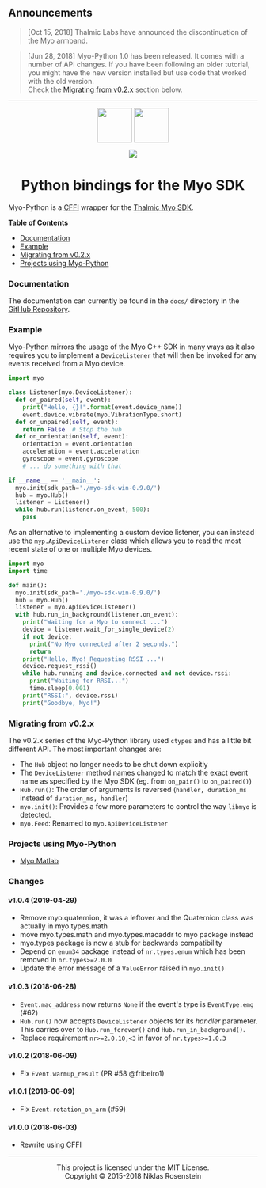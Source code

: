 
## Announcements

> [Oct 15, 2018] Thalmic Labs have announced the discontinuation of the Myo
> armband.

> [Jun 28, 2018] Myo-Python 1.0 has been released. It comes with a number of
> API changes. If you have been following an older tutorial, you might have
> the new version installed but use code that worked with the old version.  
> Check the [Migrating from v0.2.x](#migrating-from-v02x) section below.

---

<p align="center">
  <img align="center" height="70px" src="docs/myo-logo.jpg"/>
  <img align="center" height="70px" src="https://www.python.org/static/community_logos/python-logo.png"/>
</p>
<p align="center">
  <a href="https://opensource.org/licenses/MIT" alt="License: MIT">
    <img src="https://img.shields.io/badge/License-MIT-yellow.svg?style=flat-square"/>
  </a>
</p>
<h1 align="center">Python bindings for the Myo SDK</h1>

Myo-Python is a [CFFI] wrapper for the [Thalmic Myo SDK].

__Table of Contents__

* [Documentation](#documentation)
* [Example](#example)
* [Migrating from v0.2.x](#migrating-from-v02x)
* [Projects using Myo-Python](#projects-using-myo-python)

[CFFI]: https://pypi.python.org/pypi/cffi
[Thalmic Myo SDK]: https://developer.thalmic.com/downloads

### Documentation

The documentation can currently be found in the `docs/` directory in the
[GitHub Repository](https://github.com/NiklasRosenstein/myo-python).

### Example

Myo-Python mirrors the usage of the Myo C++ SDK in many ways as it also
requires you to implement a `DeviceListener` that will then be invoked for
any events received from a Myo device.

```python
import myo

class Listener(myo.DeviceListener):
  def on_paired(self, event):
    print("Hello, {}!".format(event.device_name))
    event.device.vibrate(myo.VibrationType.short)
  def on_unpaired(self, event):
    return False  # Stop the hub
  def on_orientation(self, event):
    orientation = event.orientation
    acceleration = event.acceleration
    gyroscope = event.gyroscope
    # ... do something with that

if __name__ == '__main__':
  myo.init(sdk_path='./myo-sdk-win-0.9.0/')
  hub = myo.Hub()
  listener = Listener()
  while hub.run(listener.on_event, 500):
    pass
```

As an alternative to implementing a custom device listener, you can instead
use the `myp.ApiDeviceListener` class which allows you to read the most recent
state of one or multiple Myo devices.

```python
import myo
import time

def main():
  myo.init(sdk_path='./myo-sdk-win-0.9.0/')
  hub = myo.Hub()
  listener = myo.ApiDeviceListener()
  with hub.run_in_background(listener.on_event):
    print("Waiting for a Myo to connect ...")
    device = listener.wait_for_single_device(2)
    if not device:
      print("No Myo connected after 2 seconds.")
      return
    print("Hello, Myo! Requesting RSSI ...")
    device.request_rssi()
    while hub.running and device.connected and not device.rssi:
      print("Waiting for RRSI...")
      time.sleep(0.001)
    print("RSSI:", device.rssi)
    print("Goodbye, Myo!")
```

### Migrating from v0.2.x

The v0.2.x series of the Myo-Python library used `ctypes` and has a little
bit different API. The most important changes are:

* The `Hub` object no longer needs to be shut down explicitly
* The `DeviceListener` method names changed to match the exact event name
  as specified by the Myo SDK (eg. from `on_pair()` to `on_paired()`)
* `Hub.run()`: The order of arguments is reversed (`handler, duration_ms`
  instead of `duration_ms, handler`)
* `myo.init()`: Provides a few more parameters to control the way `libmyo` is detected.
* `myo.Feed`: Renamed to `myo.ApiDeviceListener`

### Projects using Myo-Python

- [Myo Matlab](https://github.com/yijuilee/myomatlab)

### Changes

#### v1.0.4 (2019-04-29)

- Remove myo.quaternion, it was a leftover and the Quaternion class was actually in myo.types.math
- move myo.types.math and myo.types.macaddr to myo package instead
- myo.types package is now a stub for backwards compatibility
- Depend on `enum34` package instead of `nr.types.enum` which has been removed in `nr.types>=2.0.0`
- Update the error message of a `ValueError` raised in `myo.init()`

#### v1.0.3 (2018-06-28)

- `Event.mac_address` now returns `None` if the event's type is `EventType.emg` (#62)
- `Hub.run()` now accepts `DeviceListener` objects for its *handler* parameter.
  This carries over to `Hub.run_forever()` and `Hub.run_in_background()`.
- Replace requirement `nr>=2.0.10,<3` in favor of `nr.types>=1.0.3`

#### v1.0.2 (2018-06-09)

- Fix `Event.warmup_result` (PR #58 @fribeiro1)

#### v1.0.1 (2018-06-09)

- Fix `Event.rotation_on_arm` (#59)

#### v1.0.0 (2018-06-03)

- Rewrite using CFFI

----

<p align="center">This project is licensed under the MIT License.</br>
Copyright &copy; 2015-2018 Niklas Rosenstein</p>
